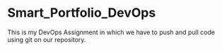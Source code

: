 # Smart_Portfolio_DevOps
This is my DevOps Assignment in which we have to push and pull code using git on our repository.
